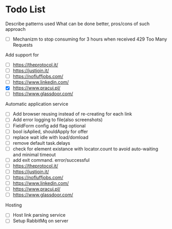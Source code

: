# Todo List
Describe patterns used
What can be done better, pros/cons of such approach
- [ ] Mechanizm to stop consuming for 3 hours when received 429 Too Many Requests

Add support for
- [ ] https://theprotocol.it/
- [ ] https://justjoin.it/
- [ ] https://nofluffjobs.com/
- [ ] https://www.linkedin.com/
- [x] https://www.pracuj.pl/
- [ ] https://www.glassdoor.com/
      
Automatic application service
- [ ] Add browser reusing instead of re-creating for each link
- [ ] Add error logging to file(also screenshots)
- [ ] FieldForm config add flag optional
- [ ] bool isAplied, shouldApply for offer
- [ ] replace wait idle with load/domload
- [ ] remove default task.delays
- [ ] check for element existance with locator.count to avoid auto-waiting and minimal timeout
- [ ] add exit command. error/successful
- [ ] https://theprotocol.it/
- [ ] https://justjoin.it/
- [ ] https://nofluffjobs.com/
- [ ] https://www.linkedin.com/
- [ ] https://www.pracuj.pl/
- [ ] https://www.glassdoor.com/

Hosting
- [ ] Host link parsing service
- [ ] Setup RabbitMq on server
